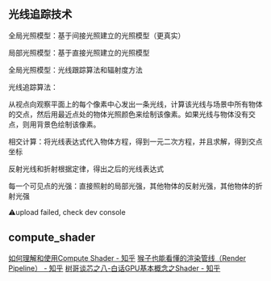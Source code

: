 ## 光线追踪技术

全局光照模型：基于间接光照建立的光照模型（更真实）

局部光照模型：基于直接光照建立的光照模型

全局光照模型：光线跟踪算法和辐射度方法

光线追踪算法：

从视点向观察平面上的每个像素中心发出一条光线，计算该光线与场景中所有物体的交点，然后用最近点处的物体光照颜色来绘制该像素。如果光线与物体没有交点，则用背景色绘制该像素。

相交计算：将光线表达式代入物体方程，得到一元二次方程，并且求解，得到交点坐标

反射光线和折射根据定律，得出之后的光线表达式

每一个可见点的光强：直接照射的局部光强，其他物体的反射光强，其他物体的折射光强

⚠️upload failed, check dev console

## compute_shader
[如何理解和使用Compute Shader - 知乎](https://zhuanlan.zhihu.com/p/595726279)
[猴子也能看懂的渲染管线（Render Pipeline） - 知乎](https://zhuanlan.zhihu.com/p/137780634)
[树哥谈芯之八-白话GPU基本概念之Shader - 知乎](https://zhuanlan.zhihu.com/p/565384134)